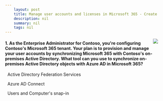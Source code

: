```yaml
---
    layout: post
    title: Manage user accounts and licenses in Microsoft 365 - Create user accounts in Microsoft 365
    description: nil
    summary: nil
    tags: nil
---
```



 <a target="_blank" href="https://docs.microsoft.com/en-us/learn/modules/manage-user-accounts-licenses-microsoft-365/3-create-user-accounts/"><i class="fas fa-external-link-alt"></i> </a>
 <img align="right" src="https://docs.microsoft.com/en-us/learn/achievements/manage-user-accounts-and-licenses-in-microsoft-365.svg">
####  1. As the Enterprise Administrator for Contoso, you're configuring Contoso's Microsoft 365 tenant. Your plan is to provision and manage your user accounts by synchronizing Microsoft 365 with Contoso's on-premises Active Directory. What tool can you use to synchronize on-premises Active Directory objects with Azure AD in Microsoft 365?


<i class='far fa-square'></i> &nbsp;&nbsp;Active Directory Federation Services

<i class='fas fa-check-square' style='color: Dodgerblue;'></i> &nbsp;&nbsp;Azure AD Connect

<i class='far fa-square'></i> &nbsp;&nbsp;Users and Computer's snap-in
<br />
<br />
<br />
